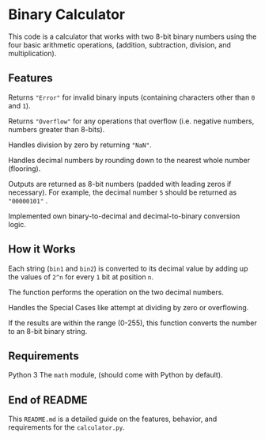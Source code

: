 # Binary Calculator
This code is a calculator that works with two 8-bit binary numbers using the four basic arithmetic operations, (addition, subtraction, division, and multiplication).

## Features 
Returns `"Error"` for invalid binary inputs (containing characters other than `0` and `1`).

Returns `"Overflow"` for any operations that overflow (i.e. negative numbers, numbers greater than 8-bits).

Handles division by zero by returning `"NaN"`.

Handles decimal numbers by rounding down to the nearest whole number (flooring).

Outputs are returned as 8-bit numbers (padded with leading zeros if necessary). For example, the decimal number `5` should be returned as `"00000101"` .

Implemented own binary-to-decimal and decimal-to-binary conversion logic.

## How it Works 
Each string (`bin1` and `bin2`) is converted to its decimal value by adding up the values of `2^n` for every `1` bit at position `n`. 

The function performs the operation on the two decimal numbers.

Handles the Special Cases like attempt at dividing by zero or overflowing.

If the results are within the range (0-255), this function converts the number to an 8-bit binary string.

## Requirements
Python 3
The `math` module, (should come with Python by default).


## End of README
This `README.md` is a detailed guide on the features, behavior, and requirements for the `calculator.py`. 